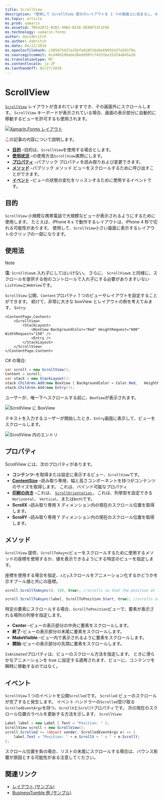```yaml
---
title: ScrollView
description: "使用して ScrollView 提示のレイアウトを 1 つの画面上に収まるし、キーボードの領域を確保するコンテンツがあることはできません。"
ms.topic: article
ms.prod: xamarin
ms.assetid: 7B542872-B3D1-49B3-B15E-0E98F53C1F6E
ms.technology: xamarin-forms
author: davidbritch
ms.author: dabritch
ms.date: 04/22/2016
ms.openlocfilehash: c305075d37a25bfe828f16d4e69955437a591f9a
ms.sourcegitcommit: 6cd40d190abe38edd50fc74331be15324a845a28
ms.translationtype: MT
ms.contentlocale: ja-JP
ms.lasthandoff: 02/27/2018
---
```

# <a name="scrollview"></a>ScrollView

[`ScrollView`](https://developer.xamarin.com/api/type/Xamarin.Forms.ScrollView/) レイアウトが含まれていますでき、その画面外にスクロールします。 `ScrollView` キーボードが表示されている場合、画面の表示部分に自動的に移動するビューを許可するも使用されます。

[ ![](scroll-view-images/layouts-sml.png "Xamarin.Forms レイアウト")](scroll-view-images/layouts.png "Xamarin.Forms レイアウト")

この記事の内容について説明します。

- **[目的](#Purpose)** &ndash;目的は、`ScrollView`を使用する場合とします。
- **[使用状況](#Usage)** &ndash;の使用方法`ScrollView`実際にします。
- **[プロパティ](#Properties)** &ndash;パブリック プロパティを読み取りおよび変更できます。
- **[メソッド](#Methods)** &ndash;パブリック メソッド ビューをスクロールするために呼び出すことができます。
- **[イベント](#Events)** &ndash;ビューの状態の変化をリッスンするために使用するイベントです。

## <a name="purpose"></a>目的

`ScrollView` 小規模な携帯電話で大規模なビューが表示されるようにするために使用します。 たとえば、iPhone 6 s で動作するレイアウトは、iPhone 4 秒で切れる可能性があります。 使用して、`ScrollView`小さい画面に表示するレイアウトのクリップの一部になります。

## <a name="usage"></a>使用法

> [!NOTE]
> **注**: `ScrollView`s 入れ子にしてはいけない。 さらに、 `ScrollView`s と同様に、スクロールを提供する他のコントロールで入れ子にする必要がありますいない`ListView`と`WebView`です。

`ScrollView` 公開、`Content`プロパティ 1 つのビューやレイアウトを設定することができます。 続けて、非常に大きな boxView とレイアウトの例を考えてみます、 `Entry`:

```xaml
<ContentPage.Content>
    <ScrollView>
        <StackLayout>
            <BoxView BackgroundColor="Red" HeightRequest="600" WidthRequest="150" />
            <Entry />
        </StackLayout>
    </ScrollView>
</ContentPage.Content>
```

C# の場合:

```csharp
var scroll = new ScrollView();
Content = scroll;
var stack = new StackLayout();
stack.Children.Add(new BoxView { BackgroundColor = Color.Red,   HeightRequest = 600, WidthRequest = 600 });
stack.Children.Add(new Entry());
```

ユーザーが、唯一下へスクロールする前に、`BoxView`が表示されます。

![](scroll-view-images/scroll-start.png "ScrollView に BoxView")

テキストを入力するユーザーが開始したとき、`Entry`画面に表示して、ビューをスクロールします。

![](scroll-view-images/scroll-end.png "ScrollView 内のエントリ")

## <a name="properties"></a>プロパティ

ScrollView には、次のプロパティがあります。

- **コンテンツ**&ndash;を取得または設定に表示するビュー、`ScrollView`です。
- **[ContentSize](https://developer.xamarin.com/api/type/Xamarin.Forms.Size/)**  &ndash;読み取り専用、幅と高さコンポーネントを持つがコンテンツのサイズを取得します。 これは、バインド可能なプロパティ
- **[印刷の向き](https://developer.xamarin.com/api/type/Xamarin.Forms.ScrollOrientation/)** &ndash;これは、 [ `ScrollOrientation` ](https://developer.xamarin.com/api/type/Xamarin.Forms.ScrollOrientation/)、これは、列挙型を設定できる`Horizontal`、 `Vertical`、または`Both`です。
- **ScrollX** &ndash;読み取り専用 X ディメンション内の現在のスクロール位置を取得します。
- **ScrollY** &ndash;読み取り専用 Y ディメンション内の現在のスクロール位置を取得します。

## <a name="methods"></a>メソッド

`ScrollView` 提供、`ScrollToAsync`ビューをスクロールするために使用するメソッドの座標を使用するか、値を表示できるようにする特定のビューを指定します。

座標を使用する場合を指定、`x`と`y`スクロールをアニメーション化するかどうかを示すブール値と共にの座標。

```csharp
scroll.ScrollToAsync(0, 150, true); //scrolls so that the position at 150px from the top is visible

scroll.ScrollToAsync(label, ScrollToPosition.Start, true); //scrolls so that the label is at the start of the list
```

特定の要素にスクロールする場合、`ScrollToPosition`ビューで、要素が表示される場所の列挙を指定します。

- **Center** &ndash;ビューの表示部分の中央に要素をスクロールします。
- **終了**&ndash;ビューの表示部分の末尾に要素をスクロールします。
- **MakeVisible** &ndash;ビュー内で表示されるように要素をスクロールします。
- **開始**&ndash;ビューの表示部分の先頭に要素をスクロールします。

`IsAnimated`プロパティは、ビューのスクロール方法を指定します。 ときに滑らかなアニメーションを true に設定する適用されます、ビューに、コンテンツを瞬時に移動するのではなく。

## <a name="events"></a>イベント

`ScrollView` 1 つのイベントを公開`Scrolled`です。 `Scrolled` ビューのスクロールが完了すると発生します。 イベント ハンドラーの`Scrolled`受け取る`ScrolledEventArgs`を持つ、`ScrollX`と`ScrollY`プロパティです。 次の現在のスクロール位置のラベルを更新する方法を示します、 `ScrollView`:

```csharp
Label label = new Label { Text = "Position: " };
ScrollView scroll = new ScrollView();
scroll.Scrolled += (object sender, ScrolledEventArgs e) => {
    label.Text = "Position: " + e.ScrollX + " x " + e.ScrollY;
};
```

スクロール位置を負の場合、リストの末尾にスクロールする場合は、バウンス影響が原因とする可能性がある注意してください。


## <a name="related-links"></a>関連リンク

- [レイアウト (サンプル)](https://developer.xamarin.com/samples/xamarin-forms/UserInterface/Layout/)
- [BusinessTumble 例 (サンプル)](https://developer.xamarin.com/samples/xamarin-forms/UserInterface/BusinessTumble/)

